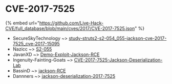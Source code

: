 # CVE-2017-7525
{% embed url="https://github.com/Live-Hack-CVE/full_database/blob/main/cves/2017/CVE-2017-7525.json" %}

* SecureSkyTechnology ~> [study-struts2-s2-054_055-jackson-cve-2017-7525_cve-2017-15095](https://www.alice-snow.ru/2017/database/cve-2017-7525/study-struts2-s2-054_055-jackson-cve-2017-7525_cve-2017-15095-secureskytechnology)
* Nazicc ~> [S2-055](https://www.alice-snow.ru/2017/database/cve-2017-7525/s2-055-nazicc)
* JavanXD ~> [Demo-Exploit-Jackson-RCE](https://www.alice-snow.ru/2017/database/cve-2017-7525/demo-exploit-jackson-rce-javanxd)
* Ingenuity-Fainting-Goats ~> [CVE-2017-7525-Jackson-Deserialization-Lab](https://www.alice-snow.ru/2017/database/cve-2017-7525/cve-2017-7525-jackson-deserialization-lab-ingenuity-fainting-goats)
* BassinD ~> [jackson-RCE](https://www.alice-snow.ru/2017/database/cve-2017-7525/jackson-rce-bassind)
* Dannners ~> [jackson-deserialization-2017-7525](https://www.alice-snow.ru/2017/database/cve-2017-7525/jackson-deserialization-2017-7525-dannners)